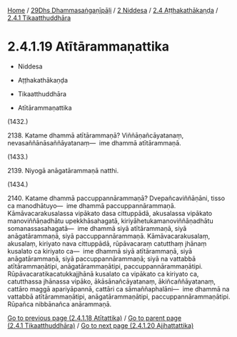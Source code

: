 
[Home](/) / [29Dhs Dhammasaṅgaṇīpāḷi](../../...md) / [2 Niddesa](../...md) / [2.4 Aṭṭhakathākaṇḍa](...md) / [2.4.1 Tikaatthuddhāra](../29Dhs/2/2.4/2.4.1.md)

# 2.4.1.19 Atītārammaṇattika

* Niddesa

* Aṭṭhakathākaṇḍa

* Tikaatthuddhāra

* Atītārammaṇattika

(1432.)

2138\. Katame dhammā atītārammaṇā? Viññāṇañcāyatanaṃ, nevasaññānāsaññāyatanaṃ—  ime dhammā atītārammaṇā.

(1433.)

2139\. Niyogā anāgatārammaṇā natthi.

(1434.)

2140\. Katame dhammā paccuppannārammaṇā? Dvepañcaviññāṇāni, tisso ca manodhātuyo—  ime dhammā paccuppannārammaṇā. Kāmāvacarakusalassa vipākato dasa cittuppādā, akusalassa vipākato manoviññāṇadhātu upekkhāsahagatā, kiriyāhetukamanoviññāṇadhātu somanassasahagatā—  ime dhammā siyā atītārammaṇā, siyā anāgatārammaṇā, siyā paccuppannārammaṇā. Kāmāvacarakusalaṃ, akusalaṃ, kiriyato nava cittuppādā, rūpāvacaraṃ catutthaṃ jhānaṃ kusalato ca kiriyato ca—  ime dhammā siyā atītārammaṇā, siyā anāgatārammaṇā, siyā paccuppannārammaṇā; siyā na vattabbā atītārammaṇātipi, anāgatārammaṇātipi, paccuppannārammaṇātipi. Rūpāvacaratikacatukkajjhānā kusalato ca vipākato ca kiriyato ca, catutthassa jhānassa vipāko, ākāsānañcāyatanaṃ, ākiñcaññāyatanaṃ, cattāro maggā apariyāpannā, cattāri ca sāmaññaphalāni—  ime dhammā na vattabbā atītārammaṇātipi, anāgatārammaṇātipi, paccuppannārammaṇātipi. Rūpañca nibbānañca anārammaṇā.

[Go to previous page (2.4.1.18 Atītattika)](2.4.1.18.md) / [Go to parent page (2.4.1 Tikaatthuddhāra)](../29Dhs/2/2.4/2.4.1.md) / [Go to next page (2.4.1.20 Ajjhattattika)](2.4.1.20.md)


